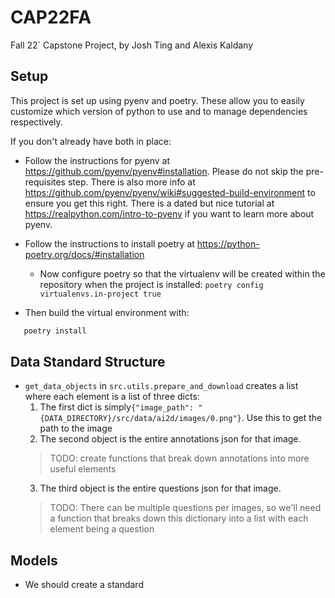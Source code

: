 # CAP22FA
Fall 22` Capstone Project, by Josh Ting and Alexis Kaldany


## Setup

This project is set up using pyenv and poetry. These allow you to easily customize which version of python to use and to manage dependencies respectively.

If you don't already have both in place:

- Follow the instructions for pyenv at https://github.com/pyenv/pyenv#installation. Please do not skip the
  pre-requisites step. There is also more info at https://github.com/pyenv/pyenv/wiki#suggested-build-environment to
  ensure you get this right. There is a dated but nice tutorial at https://realpython.com/intro-to-pyenv if you
  want to learn
  more about pyenv.
- Follow the instructions to install poetry at https://python-poetry.org/docs/#installation
  - Now configure poetry so that the virtualenv will be created within the repository when the project is installed:
    `poetry config virtualenvs.in-project true`

- Then build the virtual environment with:

```bash
   poetry install
```

## Data Standard Structure

- `get_data_objects` in `src.utils.prepare_and_download` creates a list where each element is a list of three dicts:
    1. The first dict is simply`{"image_path": "{DATA_DIRECTORY}/src/data/ai2d/images/0.png"}`. Use this to get the path to the image
    2. The second object is the entire annotations json for that image.
    >TODO: create functions that break down annotations into more useful elements
    3. The third object is the entire questions json for that image.
    >TODO: There can be multiple questions per images, so we'll need a function that breaks down this dictionary into a list with each element being a question 

## Models

- We should create a standard